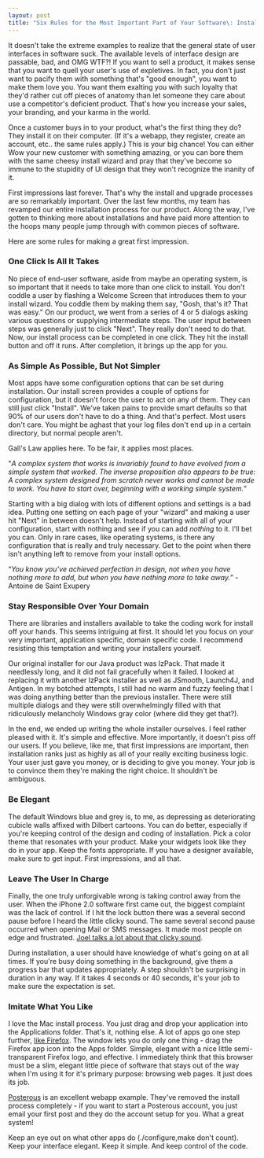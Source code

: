 ```yaml
---
layout: post
title: "Six Rules for the Most Important Part of Your Software\: Installation and Upgrade"
---
```


It doesn't take the extreme examples to realize that the general state of user interfaces in software suck.  The available levels of interface design are passable, bad, and OMG WTF?!  If you want to sell a product, it makes sense that you want to quell your user's use of expletives.  In fact, you don't just want to pacify them with something that's "good enough", you want to make them love you.  You want them exalting you with such loyalty that they'd rather cut off pieces of anatomy than let someone they care about use a competitor's deficient product.  That's how you increase your sales, your branding, and your karma in the world.

Once a customer buys in to your product, what's the first thing they do?  They install it on their computer. (If it's a webapp, they register, create an account, etc.. the same rules apply.)  This is your big chance!  You can either Wow your new customer with something amazing, or you can bore them with the same cheesy install wizard and pray that they've become so immune to the stupidity of UI design that they won't recognize the inanity of it.

First impressions last forever.  That's why the install and upgrade processes are so remarkably important.  Over the last few months, my team has revamped our entire installation process for our product.  Along the way, I've gotten to thinking more about installations and have paid more attention to the hoops many people jump through with common pieces of software.

Here are some rules for making a great first impression.

### One Click Is All It Takes

No piece of end-user software, aside from maybe an operating system, is so important that it needs to take more than one click to install.  You don't coddle a user by flashing a Welcome Screen that introduces them to your install wizard.  You coddle them by making them say, "Gosh, that's it?  That was easy."  On our product, we went from a series of 4 or 5 dialogs asking various questions or supplying intermediate steps.  The user input between steps was generally just to click "Next".  They really don't need to do that.  Now, our install process can be completed in one click.  They hit the install button and off it runs.  After completion, it brings up the app for you.

### As Simple As Possible, But Not Simpler

Most apps have some configuration options that can be set during installation.  Our install screen provides a couple of options for configuration, but it doesn't force the user to act on any of them.  They can still just click "Install".  We've taken pains to provide smart defaults so that 90% of our users don't have to do a thing.  And that's perfect.  Most users don't care.  You might be aghast that your log files don't end up in a certain directory, but normal people aren't.

Gall's Law applies here.  To be fair, it applies most places.

"*A complex system that works is invariably found to have evolved from a simple system that worked. The inverse proposition also appears to be true: A complex system designed from scratch never works and cannot be made to work. You have to start over, beginning with a working simple system.*"

Starting with a big dialog with lots of different options and settings is a bad idea.  Putting one setting on each page of your "wizard" and making a user hit "Next" in between doesn't help.  Instead of starting with all of your configuration, start with nothing and see if you can add *nothing* to it.  I'll bet you can.  Only in rare cases, like operating systems, is there any configuration that is really and truly necessary.  Get to the point when there isn't anything left to remove from your install options.

“*You know you’ve achieved perfection in design, not when you have nothing more to add, but when you have nothing more to take away.*” - Antoine de Saint Exupery

### Stay Responsible Over Your Domain

There are libraries and installers available to take the coding work for install off your hands.  This seems intriguing at first.  It should let you focus on your very important, application specific, domain specific code.  I recommend resisting this temptation and writing your installers yourself.

Our original installer for our Java product was IzPack. That made it needlessly long, and it did not fail gracefully when it failed.  I looked at replacing it with another IzPack installer as well as JSmooth, Launch4J, and Antigen.  In my botched attempts, I still had no warm and fuzzy feeling that I was doing anything better than the previous installer.  There were still multiple dialogs and they were still overwhelmingly filled with that ridiculously melancholy Windows gray color (where did they get that?).

In the end, we ended up writing the whole installer ourselves.  I feel rather pleased with it.  It's simple and effective.  More importantly, it doesn't piss off our users.  If you believe, like me, that first impressions are important, then installation ranks just as highly as all of your really exciting business logic.  Your user just gave you money, or is deciding to give you money.  Your job is to convince them they're making the right choice.  It shouldn't be ambiguous.

### Be Elegant

The default Windows blue and grey is, to me, as depressing as deteriorating cubicle walls affixed with Dilbert cartoons.  You can do better, especially if you're keeping control of the design and coding of installation.  Pick a color theme that resonates with your product.  Make your widgets look like they do in your app.  Keep the fonts appropriate.  If you have a designer available, make sure to get input.   First impressions, and all that.

### Leave The User In Charge

Finally, the one truly unforgivable wrong is taking control away from the user.  When the iPhone 2.0 software first came out, the biggest complaint was the lack of control.  If I hit the lock button there was a several second pause before I heard the little clicky sound.  The same several second pause occurred when opening Mail or SMS messages.  It made most people on edge and frustrated.  [Joel talks a lot about that clicky sound](http://www.joelonsoftware.com/articles/HighNotes.html).

During installation, a user should have knowledge of what's going on at all times.  If you're busy doing something in the background, give them a progress bar that updates appropriately.  A step shouldn't be surprising in duration in any way.  If it takes 4 seconds or 40 seconds, it's your job to make sure the expectation is set.

### Imitate What You Like

I love the Mac install process.  You just drag and drop your application into the Applications folder.  That's it, nothing else.  A lot of apps go one step further, [like Firefox](http://www.myfirstmac.com/images/uploads/articleImages/FIREFOX-WINDOW.gif).  The window lets you do only one thing - drag the Firefox app icon into the Apps folder.  Simple, elegant with a nice little semi-transparent Firefox logo, and effective.  I immediately think that this browser must be a slim, elegant little piece of software that stays out of the way when I'm using it for it's primary purpose: browsing web pages.  It just does its job.

[Posterous](http://posterous.com/) is an excellent webapp example.  They've removed the install process completely - if you want to start a Posterous account, you just email your first post and they do the account setup for you.  What a great system!

Keep an eye out on what other apps do (./configure,make don't count).  Keep your interface elegant.  Keep it simple.  And keep control of the code.
